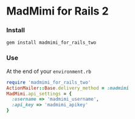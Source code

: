 MadMimi for Rails 2
======

### Install

```console
gem install madmimi_for_rails_two
```

### Use

At the end of your `environment.rb`

```ruby
require 'madmimi_for_rails_two'
ActionMailer::Base.delivery_method = :madmimi
MadMimi.api_settings = {
  :username => 'madmimi_username',
  :api_key => 'madmimi_apikey'
}
```